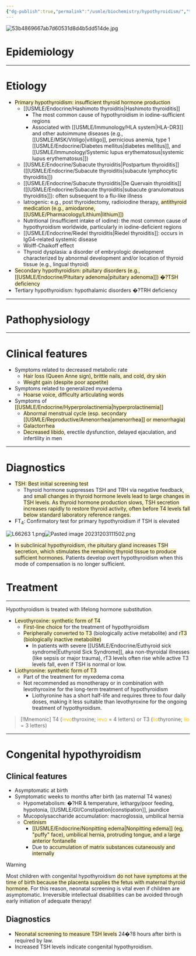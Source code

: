 ```yaml
---
{"dg-publish":true,"permalink":"/usmle/biochemistry/hypothyroidism/","tags":["t3"]}
---
```


![53b4869667ab7d60531d8d4b5dd514de.jpg](/img/user/appendix/53b4869667ab7d60531d8d4b5dd514de.jpg)
# Epidemiology


---
# Etiology
- <span style="background:rgba(240, 200, 0, 0.2)">Primary hypothyroidism: insufficient thyroid hormone production</span>
	- [[USMLE/Endocrine/Hashimoto thyroiditis\|Hashimoto thyroiditis]]
		- The most common cause of hypothyroidism in iodine-sufficient regions
		- Associated with [[USMLE/Immunology/HLA system\|HLA-DR3]] and other autoimmune diseases (e.g., [[USMLE/MSK/Vitiligo\|vitiligo]], pernicious anemia, type 1 [[USMLE/Endocrine/Diabetes mellitus\|diabetes mellitus]], and [[USMLE/Immunology/Systemic lupus erythematosus\|systemic lupus erythematosus]])
	- [[USMLE/Endocrine/Subacute thyroiditis\|Postpartum thyroiditis]] ([[USMLE/Endocrine/Subacute thyroiditis\|subacute lymphocytic thyroiditis]]) 
	- [[USMLE/Endocrine/Subacute thyroiditis\|De Quervain thyroiditis]] ([[USMLE/Endocrine/Subacute thyroiditis\|subacute granulomatous thyroiditis]]): often subsequent to a flu-like illness
	- Iatrogenic: e.g., post thyroidectomy, radioiodine therapy, <span style="background:rgba(240, 200, 0, 0.2)">antithyroid medication (e.g., amiodarone, [[USMLE/Pharmacology/Lithium\|lithium]])</span>
	- Nutritional (insufficient intake of iodine): the most common cause of hypothyroidism worldwide, particularly in iodine-deficient regions
	- [[USMLE/Endocrine/Riedel thyroiditis\|Riedel thyroiditis]]: occurs in IgG4-related systemic disease
	- Wolff-Chaikoff effect
	- Thyroid dysplasia: a disorder of embryologic development characterized by abnormal development and/or location of thyroid tissue (e.g., lingual thyroid)
- <span style="background:rgba(240, 200, 0, 0.2)">Secondary hypothyroidism: pituitary disorders (e.g., [[USMLE/Endocrine/Pituitary adenoma\|pituitary adenoma]]) �?TSH deficiency</span>
- Tertiary hypothyroidism: hypothalamic disorders �?TRH deficiency

---
# Pathophysiology


---
# Clinical features
- Symptoms related to decreased metabolic rate
	- <span style="background:rgba(240, 200, 0, 0.2)">Hair loss (Queen Anne sign), brittle nails, and cold, dry skin</span>
	- <span style="background:rgba(240, 200, 0, 0.2)">Weight gain (despite poor appetite)</span>
- Symptoms related to generalized myxedema
	- <span style="background:rgba(240, 200, 0, 0.2)">Hoarse voice, difficulty articulating words</span>
- Symptoms of <span style="background:rgba(240, 200, 0, 0.2)">[[USMLE/Endocrine/Hyperprolactinemia\|hyperprolactinemia]]</span>
	- <span style="background:rgba(240, 200, 0, 0.2)">Abnormal menstrual cycle (esp. secondary [[USMLE/Reproductive/Amenorrhea\|amenorrhea]] or menorrhagia)</span>
	- <span style="background:rgba(240, 200, 0, 0.2)">Galactorrhea </span>
	- <span style="background:rgba(240, 200, 0, 0.2)">Decreased libido</span>, erectile dysfunction, delayed ejaculation, and infertility in men

---
# Diagnostics
- <span style="background:rgba(240, 200, 0, 0.2)">TSH: Best initial screening test</span>
	- Thyroid hormone suppresses TSH and TRH via negative feedback, and <span style="background:rgba(240, 200, 0, 0.2)">small changes in thyroid hormone levels lead to large changes in TSH levels.</span> <span style="background:rgba(240, 200, 0, 0.2)">As thyroid hormone production slows, TSH secretion increases rapidly to restore thyroid activity, often before T4 levels fall below standard laboratory reference ranges.</span>
- FT<sub>4</sub>: Confirmatory test for primary hypothyroidism if TSH is elevated

![L66263 1.png](/img/user/appendix/L66263%201.png)![Pasted image 20231203111502.png](/img/user/appendix/Pasted%20image%2020231203111502.png)
- <span style="background:rgba(240, 200, 0, 0.2)">In subclinical hypothyroidism, rhe pituitary gland increases TSH secretion, which stimulates the remaining thyroid tissue to produce sufficient hormones.</span> Patients develop overt hypothyroidism when this mode of compensation is no longer sufficient.
# Treatment
---
Hypothyroidism is treated with lifelong hormone substitution.
- <span style="background:rgba(240, 200, 0, 0.2)">Levothyroxine: synthetic form of T4</span>
	- <span style="background:rgba(240, 200, 0, 0.2)">First-line choice</span> for the treatment of hypothyroidism
	- <span style="background:rgba(240, 200, 0, 0.2)">Peripherally converted to T3</span> (biologically active metabolite) and <span style="background:rgba(240, 200, 0, 0.2)">rT3 (biologically inactive metabolite)</span>
		- In patients with severe [[USMLE/Endocrine/Euthyroid sick syndrome\|Euthyroid Sick Syndrome]], aka non-thyroidal illnesses (like sepsis or major trauma), rT3 levels often rise while active T3 levels fall, even if TSH is normal or low.
- <span style="background:rgba(240, 200, 0, 0.2)">Liothyronine: synthetic form of T3</span>
	- Part of the treatment for myxedema coma
	- Not recommended as monotherapy or in combination with levothyroxine for the long-term treatment of hypothyroidism
		- Liothyronine has a short half-life and requires three to four daily doses, making it less suitable than levothyroxine for the ongoing treatment of hypothyroidism.

>[!Mnemonic] 
>T4 (<font color="#ffc000">levo</font>thyroxine; <font color="#ffc000">levo</font> = 4 letters) or T3 (<font color="#ffc000">lio</font>thyronine; <font color="#ffc000">lio</font> = 3 letters)

---
# Congenital hypothyroidism
## Clinical features
- Asymptomatic at birth
- Symptomatic weeks to months after birth (as maternal T4 wanes)
	- Hypometabolism: �?HR & temperature, lethargy/poor feeding, hypotonia, [[USMLE/GI/Constipation\|constipation]], jaundice
	- Mucopolysaccharide accumulation: macroglossia, umbilical hernia
	- <span style="background:rgba(240, 200, 0, 0.2)">Cretinism</span>
		- <span style="background:rgba(240, 200, 0, 0.2)">[[USMLE/Endocrine/Nonpitting edema\|Nonpitting edema]] (eg, "puffy" face), umbilical hernia, protruding tongue, and a large anterior fontanelle</span>
		- Due to <span style="background:rgba(240, 200, 0, 0.2)">accumulation of matrix substances cutaneously and internally</span>

>[!warning] 
>Most children with congenital hypothyroidism <span style="background:rgba(240, 200, 0, 0.2)">do not have symptoms at the time of birth because the placenta supplies the fetus with maternal thyroid hormone.</span> For this reason, neonatal screening is vital even if children are asymptomatic. Irreversible intellectual disabilities can be avoided through early initiation of adequate therapy!

## Diagnostics
- <span style="background:rgba(240, 200, 0, 0.2)">Neonatal screening to measure TSH levels</span> 24�?8 hours after birth is required by law.
- Increased TSH levels indicate congenital hypothyroidism.

